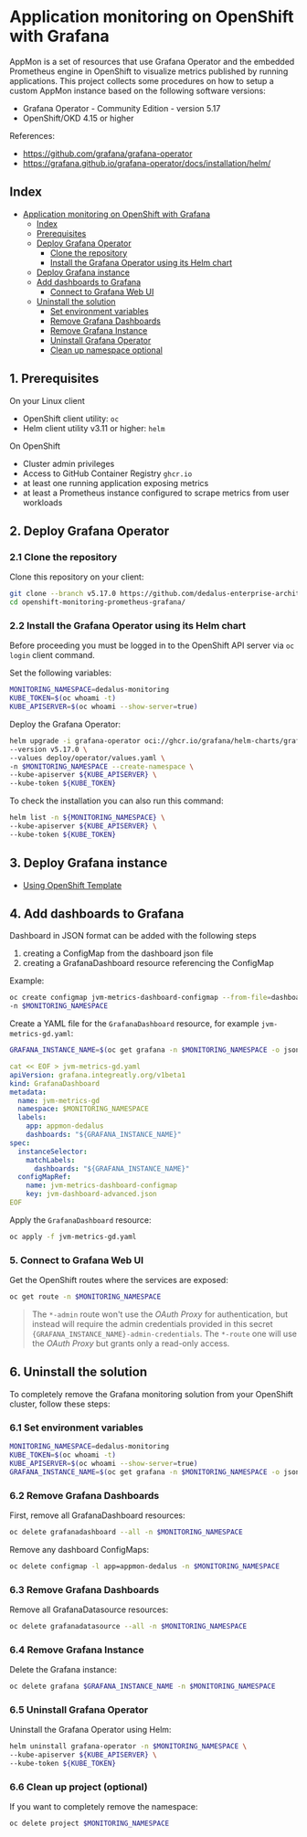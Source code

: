 # Application monitoring on OpenShift with Grafana
<!-- markdownlint-disable MD004 MD034 -->
AppMon is a set of resources that use Grafana Operator and the embedded Prometheus engine in OpenShift to visualize metrics published by running applications.
This project collects some procedures on how to setup a custom AppMon instance based on the following software versions:

* Grafana Operator - Community Edition - version 5.17
* OpenShift/OKD 4.15 or higher

References:

* <https://github.com/grafana/grafana-operator>
* <https://grafana.github.io/grafana-operator/docs/installation/helm/>

## Index

<!-- TOC -->

- [Application monitoring on OpenShift with Grafana](#application-monitoring-on-openshift-with-grafana)
    - [Index](#index)
    - [Prerequisites](#prerequisites)
    - [Deploy Grafana Operator](#deploy-grafana-operator)
        - [Clone the repository](#clone-the-repository)
        - [Install the Grafana Operator using its Helm chart](#install-the-grafana-operator-using-its-helm-chart)
    - [Deploy Grafana instance](#deploy-grafana-instance)
    - [Add dashboards to Grafana](#add-dashboards-to-grafana)
        - [Connect to Grafana Web UI](#connect-to-grafana-web-ui)
    - [Uninstall the solution](#uninstall-the-solution)
        - [Set environment variables](#set-environment-variables)
        - [Remove Grafana Dashboards](#remove-grafana-dashboards)
        - [Remove Grafana Instance](#remove-grafana-instance)
        - [Uninstall Grafana Operator](#uninstall-grafana-operator)
        - [Clean up namespace optional](#clean-up-namespace-optional)

<!-- /TOC -->

## 1. Prerequisites

On your Linux client

* OpenShift client utility: ```oc```
* Helm client utility v3.11 or higher: ```helm```

On OpenShift

* Cluster admin privileges
* Access to GitHub Container Registry `ghcr.io`
* at least one running application exposing metrics
* at least a Prometheus instance configured to scrape metrics from user workloads

## 2. Deploy Grafana Operator

### 2.1 Clone the repository

Clone this repository on your client:

```bash
git clone --branch v5.17.0 https://github.com/dedalus-enterprise-architect/openshift-monitoring-prometheus-grafana.git
cd openshift-monitoring-prometheus-grafana/
```

### 2.2 Install the Grafana Operator using its Helm chart

Before proceeding you must be logged in to the OpenShift API server via `oc login` client command.

Set the following variables:

```bash
MONITORING_NAMESPACE=dedalus-monitoring
KUBE_TOKEN=$(oc whoami -t)
KUBE_APISERVER=$(oc whoami --show-server=true)
```

Deploy the Grafana Operator:

```bash
helm upgrade -i grafana-operator oci://ghcr.io/grafana/helm-charts/grafana-operator \
--version v5.17.0 \ 
--values deploy/operator/values.yaml \
-n $MONITORING_NAMESPACE --create-namespace \
--kube-apiserver ${KUBE_APISERVER} \
--kube-token ${KUBE_TOKEN}
```

To check the installation you can also run this command:

```bash
helm list -n ${MONITORING_NAMESPACE} \
--kube-apiserver ${KUBE_APISERVER} \
--kube-token ${KUBE_TOKEN}
```

## 3. Deploy Grafana instance
- [Using OpenShift Template](/deploy/openshift-template/README.md)

## 4. Add dashboards to Grafana

Dashboard in JSON format can be added with the following steps
1. creating a ConfigMap from the dashboard json file
2. creating a GrafanaDashboard resource referencing the ConfigMap

Example:

```bash
oc create configmap jvm-metrics-dashboard-configmap --from-file=dashboards/jvm-dashboard-advanced.json \
-n $MONITORING_NAMESPACE
```

Create a YAML file for the `GrafanaDashboard` resource, for example `jvm-metrics-gd.yaml`:

```bash
GRAFANA_INSTANCE_NAME=$(oc get grafana -n $MONITORING_NAMESPACE -o jsonpath='{.items[0].metadata.name}')
```

```yaml
cat << EOF > jvm-metrics-gd.yaml
apiVersion: grafana.integreatly.org/v1beta1
kind: GrafanaDashboard
metadata:
  name: jvm-metrics-gd
  namespace: $MONITORING_NAMESPACE
  labels:
    app: appmon-dedalus
    dashboards: "${GRAFANA_INSTANCE_NAME}"
spec:
  instanceSelector:
    matchLabels:
      dashboards: "${GRAFANA_INSTANCE_NAME}"
  configMapRef:
    name: jvm-metrics-dashboard-configmap
    key: jvm-dashboard-advanced.json
EOF
```

Apply the `GrafanaDashboard` resource:

```bash
oc apply -f jvm-metrics-gd.yaml
```

### 5. Connect to Grafana Web UI

Get the OpenShift routes where the services are exposed:

```bash
oc get route -n $MONITORING_NAMESPACE
```

> The `*-admin` route won't use the _OAuth Proxy_ for authentication, but instead will require the admin credentials provided in this secret
`{GRAFANA_INSTANCE_NAME}-admin-credentials`.
The `*-route` one will use the _OAuth Proxy_ but grants only a read-only access.

## 6. Uninstall the solution

To completely remove the Grafana monitoring solution from your OpenShift cluster, follow these steps:

### 6.1 Set environment variables

```bash
MONITORING_NAMESPACE=dedalus-monitoring
KUBE_TOKEN=$(oc whoami -t)
KUBE_APISERVER=$(oc whoami --show-server=true)
GRAFANA_INSTANCE_NAME=$(oc get grafana -n $MONITORING_NAMESPACE -o jsonpath='{.items[0].metadata.name}')
```

### 6.2 Remove Grafana Dashboards

First, remove all GrafanaDashboard resources:

```bash
oc delete grafanadashboard --all -n $MONITORING_NAMESPACE
```

Remove any dashboard ConfigMaps:

```bash
oc delete configmap -l app=appmon-dedalus -n $MONITORING_NAMESPACE
```

### 6.3 Remove Grafana Dashboards

Remove all GrafanaDatasource resources:

```bash
oc delete grafanadatasource --all -n $MONITORING_NAMESPACE
```

### 6.4 Remove Grafana Instance

Delete the Grafana instance:

```bash
oc delete grafana $GRAFANA_INSTANCE_NAME -n $MONITORING_NAMESPACE
```

### 6.5 Uninstall Grafana Operator

Uninstall the Grafana Operator using Helm:

```bash
helm uninstall grafana-operator -n $MONITORING_NAMESPACE \
--kube-apiserver ${KUBE_APISERVER} \
--kube-token ${KUBE_TOKEN}
```

### 6.6 Clean up project (optional)

If you want to completely remove the namespace:

```bash
oc delete project $MONITORING_NAMESPACE
```
